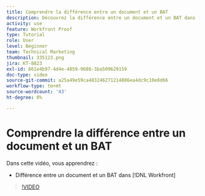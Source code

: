 ```yaml
---
title: Comprendre la différence entre un document et un BAT
description: Découvrez la différence entre un document et un BAT dans [!DNL  Workfront].
activity: use
feature: Workfront Proof
type: Tutorial
role: User
level: Beginner
team: Technical Marketing
thumbnail: 335123.png
jira: KT-8823
exl-id: 661e4b97-4d4e-4859-9688-3ba509629159
doc-type: video
source-git-commit: a25a49e59ca483246271214886ea4dc9c10e8d66
workflow-type: tm+mt
source-wordcount: '43'
ht-degree: 0%

---
```


# Comprendre la différence entre un document et un BAT

Dans cette vidéo, vous apprendrez :

* Différence entre un document et un BAT dans [!DNL Workfront]

>[!VIDEO](https://video.tv.adobe.com/v/335123/?quality=12&learn=on)
